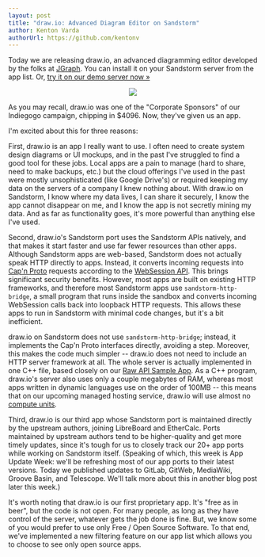 ```yaml
---
layout: post
title: "draw.io: Advanced Diagram Editor on Sandstorm"
author: Kenton Varda
authorUrl: https://github.com/kentonv
---
```


Today we are releasing draw.io, an advanced diagramming editor developed by the folks at [JGraph](https://www.jgraph.com/). You can install it on your Sandstorm server from the app list. Or, [try it on our demo server now &#187;](https://demo.sandstorm.io/appdemo/nfqhx83vvzm80edpgkpax8mhqp176qj2vwg67rgq5e3kjc5r4cyh)

<div><div style="text-align: center; width: 100%;"><a href="/apps/drawio-big.png"><img src="/apps/drawio.png"></a></div></div>

As you may recall, draw.io was one of the "Corporate Sponsors" of our Indiegogo campaign, chipping in $4096. Now, they've given us an app.

I'm excited about this for three reasons:

First, draw.io is an app I really want to use. I often need to create system design diagrams or UI mockups, and in the past I've struggled to find a good tool for these jobs. Local apps are a pain to manage (hard to share, need to make backups, etc.) but the cloud offerings I've used in the past were mostly unsophisticated (like Google Drive's) or required keeping my data on the servers of a company I knew nothing about. With draw.io on Sandstorm, I know where my data lives, I can share it securely, I know the app cannot disappear on me, and I know the app is not secretly mining my data. And as far as functionality goes, it's more powerful than anything else I've used.

Second, draw.io's Sandstorm port uses the Sandstorm APIs natively, and that makes it start faster and use far fewer resources than other apps. Although Sandstorm apps are web-based, Sandstorm does not actually speak HTTP directly to apps. Instead, it converts incoming requests into [Cap'n Proto](https://capnproto.org) requests according to the [WebSession API](https://github.com/sandstorm-io/sandstorm/blob/master/src/sandstorm/web-session.capnp). This brings significant security benefits. However, most apps are built on existing HTTP frameworks, and therefore most Sandstorm apps use `sandstorm-http-bridge`, a small program that runs inside the sandbox and converts incoming WebSession calls back into loopback HTTP requests. This allows these apps to run in Sandstorm with minimal code changes, but it's a bit inefficient.

draw.io on Sandstorm does not use `sandstorm-http-bridge`; instead, it implements the Cap'n Proto interfaces directly, avoiding a step. Moreover, this makes the code much simpler -- draw.io does not need to include an HTTP server framework at all. The whole server is actually implemented in one C++ file, based closely on our [Raw API Sample App](https://github.com/sandstorm-io/sandstorm-rawapi-example). As a C++ program, draw.io's server also uses only a couple megabytes of RAM, whereas most apps written in dynamic languages use on the order of 100MB -- this means that on our upcoming managed hosting service, draw.io will use almost no [compute units]({{site.baseurl}}news/2015-01-14-compute-units.html).

Third, draw.io is our third app whose Sandstorm port is maintained directly by the upstream authors, joining LibreBoard and EtherCalc. Ports maintained by upstream authors tend to be higher-quality and get more timely updates, since it's tough for us to closely track our 20+ app ports while working on Sandstorm itself. (Speaking of which, this week is App Update Week: we'll be refreshing most of our app ports to their latest versions. Today we published updates to GitLab, GitWeb, MediaWiki, Groove Basin, and Telescope. We'll talk more about this in another blog post later this week.)

It's worth noting that draw.io is our first proprietary app. It's "free as in beer", but the code is not open. For many people, as long as they have control of the server, whatever gets the job done is fine. But, we know some of you would prefer to use only Free / Open Source Software. To that end, we've implemented a new filtering feature on our app list which allows you to choose to see only open source apps.

